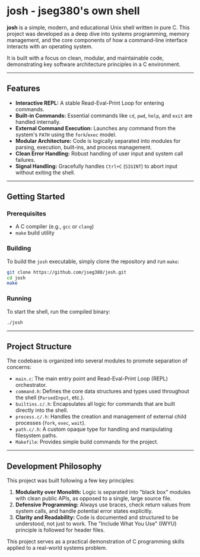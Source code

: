 # josh - jseg380's own shell

**josh** is a simple, modern, and educational Unix shell written in pure C. This project was developed as a deep dive into systems programming, memory management, and the core components of how a command-line interface interacts with an operating system.

It is built with a focus on clean, modular, and maintainable code, demonstrating key software architecture principles in a C environment.

---

## Features

- **Interactive REPL:** A stable Read-Eval-Print Loop for entering commands.
- **Built-in Commands:** Essential commands like `cd`, `pwd`, `help`, and `exit` are handled internally.
- **External Command Execution:** Launches any command from the system's `PATH` using the `fork`/`exec` model.
- **Modular Architecture:** Code is logically separated into modules for parsing, execution, built-ins, and process management.
- **Clean Error Handling:** Robust handling of user input and system call failures.
- **Signal Handling:** Gracefully handles `Ctrl+C` (`SIGINT`) to abort input without exiting the shell.

---

## Getting Started

### Prerequisites

- A C compiler (e.g., `gcc` or `clang`)
- `make` build utility

### Building

To build the `josh` executable, simply clone the repository and run `make`:

```bash
git clone https://github.com/jseg380/josh.git
cd josh
make
```

### Running

To start the shell, run the compiled binary:

```bash
./josh
```

---

## Project Structure

The codebase is organized into several modules to promote separation of concerns:

- `main.c`: The main entry point and Read-Eval-Print Loop (REPL) orchestrator.
- `command.h`: Defines the core data structures and types used throughout the shell (`ParsedInput`, etc.).
- `builtins.c/.h`: Encapsulates all logic for commands that are built directly into the shell.
- `process.c/.h`: Handles the creation and management of external child processes (`fork`, `exec`, `wait`).
- `path.c/.h`: A custom opaque type for handling and manipulating filesystem paths.
- `Makefile`: Provides simple build commands for the project.

---

## Development Philosophy

This project was built following a few key principles:

1.  **Modularity over Monolith:** Logic is separated into "black box" modules with clean public APIs, as opposed to a single, large source file.
2.  **Defensive Programming:** Always use braces, check return values from system calls, and handle potential error states explicitly.
3.  **Clarity and Readability:** Code is documented and structured to be understood, not just to work. The "Include What You Use" (IWYU) principle is followed for header files.

This project serves as a practical demonstration of C programming skills applied to a real-world systems problem.
